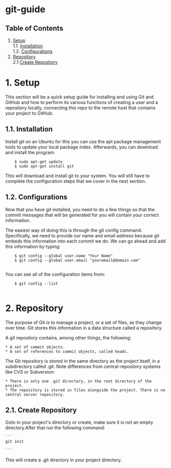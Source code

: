 # git-guide

## Table of Contents
  1. [Setup](#1-basic-setup)  
    1.1. [Installation](#11-git-installation)  
    1.2. [Configurations](#12-git-configurations)
  2. [Repository](#2-repository)   
    2.1 [Create Repository](#21-create-repository)
         
    
 
   
# 1. Setup

This section will be a quick setup guide for installing and using Git and GitHub and how to perform its various functions of creating a user and a repository locally, connecting this repo to the remote host that contains your project to GitHub.

## 1.1. Installation

Install git on an Ubuntu for this you can use the apt package management tools to update your local package index. Afterwards, you can download and install the program:

```
    $ sudo apt-get update
    $ sudo apt-get install git

```

This will download and install git to your system. You will still have to complete the configuration steps that we cover in the next section.

## 1.2. Configurations

Now that you have git installed, you need to do a few things so that the commit messages that will be generated for you will contain your correct information.

The easiest way of doing this is through the git config command. Specifically, we need to provide our name and email address because git embeds this information into each commit we do. We can go ahead and add this information by typing:

```
    $ git config --global user.name "Your Name"
    $ git config --global user.email "youremail@domain.com"
    
```

You can see all of the configuration items from:


```
    $ git config --list
    
```

# 2. Repository

The purpose of Git is to manage a project, or a set of files, as they change over time. Git stores this information in a data structure called a repository.

A git repository contains, among other things, the following:

    
    * A set of commit objects.
    * A set of references to commit objects, called heads.
    
    
The Git repository is stored in the same directory as the project itself, in a subdirectory called .git. Note differences from central-repository systems like CVS or Subversion:
    
    * There is only one .git directory, in the root directory of the project.
    * The repository is stored in files alongside the project. There is no central server repository.
    
## 2.1. Create Repository
     
Goto in your project's directory or create, make sure it is not an empty directory.After that run the following command:
    
    ```
    git init
    
    ```
This will create a .git directory in your project directory.
        
